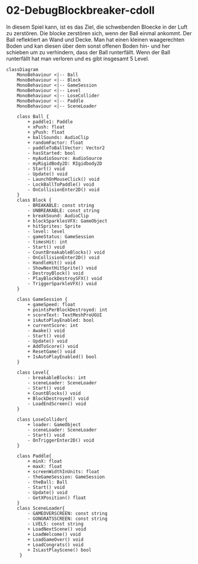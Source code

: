 # 02-DebugBlockbreaker-cdoll

In diesem Spiel kann, ist es das Ziel, die schwebenden Bloecke in der Luft zu zerstören. Die blocke zerstören sich, wenn der Ball einmal ankommt. Der Ball reflektiert an Wand und Decke. Man hat einen kleinen waagerechten Boden und kan diesen über dem sonst offenen Boden hin- und her schieben um zu verhindern, dass der Ball runterfällt. Wenn der Ball runterfällt hat man verloren und es gibt insgesamt 5 Level.

```mermaid
classDiagram
    MonoBehaviour <|-- Ball
    MonoBehaviour <|-- Block
    MonoBehaviour <|-- GameSession
    MonoBehaviour <|-- Level
    MonoBehaviour <|-- LoseCollider
    MonoBehaviour <|-- Paddle
    MonoBehaviour <|-- SceneLoader

    class Ball {
        + paddle1: Paddle
        + xPush: float
        + yPush: float
        + ballSounds: AudioClip
        + randomFactor: float
        - paddleToBallVector: Vector2
        - hasStarted: bool
        - myAudioSource: AudioSource
        - myRigidBody2D: RIgidbody2D 
        - Start() void 
        - Update() void 
        - LaunchOnMouseClick() void 
        - LockBallToPaddle() void 
        - OnCollisionEnter2D() void 
    }
    class Block {
        - BREAKABLE: const string
        - UNBREAKABLE: const string
        + breakSound: AudioClip
        + blockSparklesVFX: GameObject
        + hitSprites: Sprite
        - level: level
        - gameStatus: GameSession
        - timesHit: int
        - Start() void 
        - CountBreakableBlocks() void 
        - OnCollisionEnter2D() void 
        - HandleHit() void 
        - ShowNextHitSprite() void 
        - DestroyBlock() void 
        - PlayBlockDestroySFX() void 
        - TriggerSparkleVFX() void 
    }
 
    class GameSession {
        + gameSpeed: float
        + pointsPerBlockDestroyed: int
        + scoreText: TextMeshProUGUI
        + isAutoPlayEnabled: bool
        + currentScore: int
        - Awake() void 
        - Start() void 
        - Update() void 
        + AddToScore() void 
        + ResetGame() void 
        + IsAutoPlayEnabled() bool
    }

    class Level{
        - breakableBlocks: int
        - sceneLoader: SceneLoader
        - Start() void 
        + CountBlocks() void 
        + BlockDestroyed() void 
        - LoadEndScreen() void 
    }

    class LoseCollider{
        + loader: GameObject
        - sceneLoader: SceneLoader
        - Start() void 
        - OnTriggerEnter2D() void 
    }

    class Paddle{
        + minX: float
        + maxX: float
        + screenWidthInUnits: float
        - theGameSession: GameSession
        - theBall: Ball
        - Start() void
        - Update() void
        - GetXPosition() float
    }
    class SceneLoader{
        - GAMEOVERSCREEN: const string
        - GONGRATSSCREEN: const string
        - LVEL5: const string
        + LoadNextScene() void
        + LoadWelcome() void
        + LoadGameOver() void
        + LoadCongrats() void
        + IsLastPlayScene() bool
     }
```
